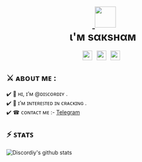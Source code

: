 <h1 align="center">&nbsp;<a href="https://uncoder.eu.org"> <img src="https://image.flaticon.com/icons/png/512/781/781100.png" width="55px"> </a> <br> ι'м ѕαкѕнαм  </h1> 

<p align='center'> 
<a href="https://twitter.com/PirityWasHere"><img height="25" src="https://img.shields.io/badge/twitter-%231DA1F2.svg?&style=for-the-badge&logo=twitter&logoColor=white"></a>&nbsp;&nbsp;
<a href="https://discord.gg/BA7Nvw7T8Q"><img height="25" src="https://img.shields.io/badge/join discord-%23ffffff.svg?&style=for-the-badge&logo=discord&logoColor=blue"></a>&nbsp;&nbsp; 
<a href="https://uncoder.eu.org"><img height="25" src="https://img.shields.io/badge/Website-%23354230.svg?&style=for-the-badge&logo=medium&logoColor=white"></a>&nbsp;&nbsp;
</p>

## ⚔️ ᴀʙᴏᴜᴛ ᴍᴇ : <br>

✔️ 👋 ʜɪ, ɪ’ᴍ @ᴅɪꜱᴄᴏʀᴅɪʏ .<br>
✔️ 👀 ɪ’ᴍ ɪɴᴛᴇʀᴇꜱᴛᴇᴅ ɪɴ ᴄʀᴀᴄᴋɪɴɢ .<br>
✔️ ☎ ᴄᴏɴᴛᴀᴄᴛ ᴍᴇ :- <a href="https://t.me/OshekherO">Telegram</a><br>

## ⚡️ ꜱᴛᴀᴛꜱ 

![Discordiy's github stats](https://github-stats-alpha.vercel.app/api/?username=discordiy)
